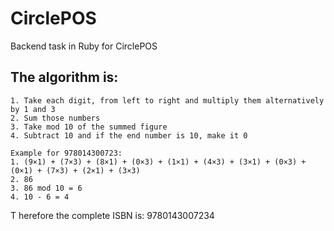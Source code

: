 # CirclePOS
Backend task in Ruby for CirclePOS

## The algorithm is:
    1. Take each digit, from left to right and multiply them alternatively by 1 and 3
    2. Sum those numbers
    3. Take mod 10 of the summed figure
    4. Subtract 10 and if the end number is 10, make it 0

    Example for 978014300723:
    1. (9×1) + (7×3) + (8×1) + (0×3) + (1×1) + (4×3) + (3×1) + (0×3) + (0×1) + (7×3) + (2×1) + (3×3)
    2. 86
    3. 86 mod 10 = 6
    4. 10 - 6 = 4
T
herefore the complete ISBN is: 9780143007234

